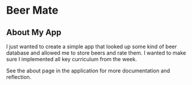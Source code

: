 # Beer Mate

## About My App

I just wanted to create a simple app that looked up some kind of beer database and allowed me to store beers and rate them. I wanted to make sure I implemented all key curriculum from the week.

See the about page in the application for more documentation and reflection.

